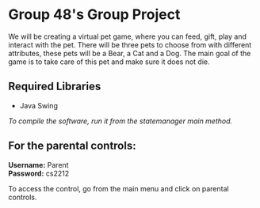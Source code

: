 # Group 48's Group Project
We will be creating a virtual pet game, where you can feed, gift, play and interact with the pet. There will be three pets to choose from with different attributes, these pets will be a Bear, a Cat and a Dog. The main goal of the game is to take care of this pet and make sure it does not die.

## Required Libraries
- Java Swing

_To compile the software, run it from the statemanager main method._

## For the parental controls:
**Username:** Parent <br>
**Password:** cs2212

To access the control, go from the main menu and click on parental controls.
